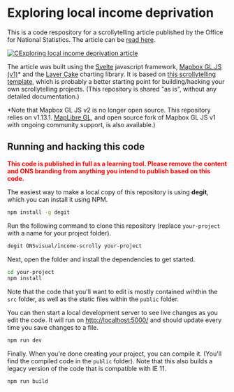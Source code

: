 # Exploring local income deprivation
This is a code respository for a scrollytelling article published by the Office for National Statistics. The article can be [read here](https://www.ons.gov.uk/visualisations/dvc1371/).

[![CExploring local income deprivation article](https://onsvisual.github.io/income-scrolly/img/screenshot.png)](https://www.ons.gov.uk/visualisations/dvc1371/)

The article was built using the [Svelte](https://svelte.dev/) javascript framework, [Mapbox GL JS (v1)](https://docs.mapbox.com/mapbox-gl-js/api/)* and the [Layer Cake](https://layercake.graphics/) charting library. It is based on [this scrollytelling template](https://github.com/ONSvisual/svelte-scrolly/), which is probably a better starting point for building/hacking your own scrollytelling projects. (This repository is shared "as is", without any detailed documentation.)

*Note that Mapbox GL JS v2 is no longer open source. This repository relies on v1.13.1. [MapLibre GL](https://github.com/maplibre/maplibre-gl-js), and open source fork of Mapbox GL JS v1 with ongoing community support, is also available.)

## Running and hacking this code

<span style="color:red; font-weight: bold;">This code is published in full as a learning tool. Please remove the content and ONS branding from anything you intend to publish based on this code.</span>

The easiest way to make a local copy of this repository is using **degit**, which you can install it using NPM.

```bash
npm install -g degit
```

Run the following command to clone this repository (replace `your-project` with a name for your project folder).

```bash
degit ONSvisual/income-scrolly your-project
```

Next, open the folder and install the dependencies to get started.

```bash
cd your-project
npm install
```

Note that the code that you'll want to edit is mostly contained wihthin the `src` folder, as well as the static files within the `public` folder.

You can then start a local development server to see live changes as you edit the code. It will run on <http://localhost:5000/> and should update every time you save changes to a file.

```bash
npm run dev
```

Finally. When you're done creating your project, you can compile it. (You'll find the compiled code in the `public` folder). Note that this also builds a legacy version of the code that is compatible with IE 11.

```bash
npm run build
```

